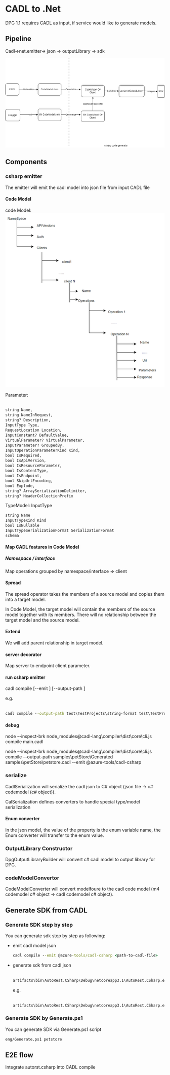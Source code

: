 # CADL to .Net

DPG 1.1 requires CADL as input, if service would like to generate models.

## Pipeline

Cadl->net.emitter-> json -> outputLibrary -> sdk

![E2E flow](flow.png)

## Components

### csharp emitter

The emitter will emit the cadl model into json file from input CADL file

#### Code Model

code Model:
![Model](codemodel.png)

Parameter:

``` code

string Name,
string NameInRequest,
string? Description,
InputType Type,
RequestLocation Location,
InputConstant? DefaultValue,
VirtualParameter? VirtualParameter,
InputParameter? GroupedBy,
InputOperationParameterKind Kind,
bool IsRequired,
bool IsApiVersion,
bool IsResourceParameter,
bool IsContentType,
bool IsEndpoint,
bool SkipUrlEncoding,
bool Explode,
string? ArraySerializationDelimiter,
string? HeaderCollectionPrefix
```

TypeModel: InputType

```code
string Name
InputTypeKind Kind
bool IsNullable
InputTypeSerializationFormat SerializationFormat
schema
```

#### Map CADL features in Code Model

##### Namespace / interface

Map operations grouped by namespace/interface => client

#### Spread

The spread operator takes the members of a source model and copies them into a target model.

In Code Model, the target model will contain the members of the source model together with its members. There will no relationship between the target model and the source model.

#### Extend

We will add parent relationship in target model.

#### server decorator

Map server to endpoint client parameter.

#### run csharp emitter

cadl compile [--emit <csharp-emitter>] [--output-path <outputDirectory>] <cadl-file-path>

e.g.

```cmd

cadl compile --output-path test\TestProjects\string-format test\TestProjects\string-format\string-format.cadl --emit @azure-tools/cadl-csharp
```

#### debug

node --inspect-brk node_modules\@cadl-lang\compiler\dist\core\cli.js compile main.cadl

node --inspect-brk node_modules\@cadl-lang\compiler\dist\core\cli.js compile --output-path samples\petStore\Generated samples\petStore\petstore.cadl --emit @azure-tools/cadl-csharp

### serialize

CadlSerialization will serialize the cadl json to C# object (json file -> c# codemodel (c# object)).

CalSerialization defines converters to handle special type/model serialization

#### Enum converter

In the json model, the value of the property is the enum variable name, the Enum converter will transfer to the enum value.

### OutputLibrary Constructor
DpgOutputLibraryBuilder will convert c# cadl model to output library for DPG.

### codeModelConvertor

CodeModelConverter will convert modelfoure to the cadl code model (m4 codemodel c# object -> cadl codemodel c# object).

## Generate SDK from CADL

### Generate SDK step by step
You can generate sdk step by step as following: 
- emit cadl model json
  
    ```cmd
    cadl compile --emit @azure-tools/cadl-csharp <path-to-cadl-file>
    ```

- generate sdk from cadl json
  
  ```cmd

  artifacts\bin\AutoRest.CSharp\Debug\netcoreapp3.1\AutoRest.CSharp.exe --standalone <path-to-cadl-file-directory>
  ```

  e.g.

  ```cmd

  artifacts\bin\AutoRest.CSharp\Debug\netcoreapp3.1\AutoRest.CSharp.exe --standalone test\TestProjectsCadl\petstore
  ```

### Generate SDK by Generate.ps1

You can generate SDK via Generate.ps1 script

```cmd
eng/Generate.ps1 petstore
```

## E2E flow
Integrate autorst.csharp into CADL compile
